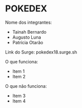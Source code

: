 # POKEDEX

Nome dos integrantes: 
- Tainah Bernardo
- Augusto Luna
- Patrícia Otarão

Link do Surge: pokedex18.surge.sh

O que funciona:
- Item 1
- Item 2

O que não funciona: 
- Item 3
- Item 4

